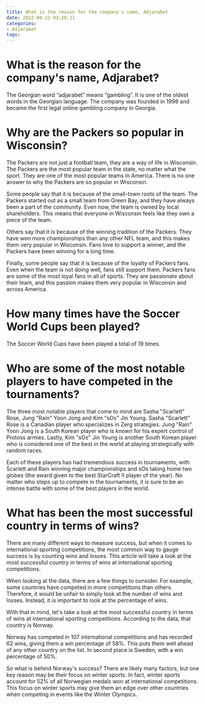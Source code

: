 ```yaml
---
title: What is the reason for the company's name, Adjarabet
date: 2022-09-23 03:29:21
categories:
- Adjarabet
tags:
---
```



#  What is the reason for the company's name, Adjarabet?

The Georgian word “adjarabet” means “gambling”. It is one of the oldest words in the Georgian language. The company was founded in 1998 and became the first legal online gambling company in Georgia.

#  Why are the Packers so popular in Wisconsin?

The Packers are not just a football team, they are a way of life in Wisconsin. The Packers are the most popular team in the state, no matter what the sport. They are one of the most popular teams in America. There is no one answer to why the Packers are so popular in Wisconsin.

Some people say that it is because of the small-town roots of the team. The Packers started out as a small team from Green Bay, and they have always been a part of the community. Even now, the team is owned by local shareholders. This means that everyone in Wisconsin feels like they own a piece of the team.

Others say that it is because of the winning tradition of the Packers. They have won more championships than any other NFL team, and this makes them very popular in Wisconsin. Fans love to support a winner, and the Packers have been winning for a long time.

Finally, some people say that it is because of the loyalty of Packers fans. Even when the team is not doing well, fans still support them. Packers fans are some of the most loyal fans in all of sports. They are passionate about their team, and this passion makes them very popular in Wisconsin and across America.

#  How many times have the Soccer World Cups been played?

The Soccer World Cups have been played a total of 19 times.

#  Who are some of the most notable players to have competed in the tournaments?

The three most notable players that come to mind are Sasha "Scarlett" Rose, Jung "Rain" Yoon Jong and Kim "sOs" Jin Young. Sasha "Scarlett" Rose is a Canadian player who specializes in Zerg strategies. Jung "Rain" Yoon Jong is a South Korean player who is known for his expert control of Protoss armies. Lastly, Kim "sOs" Jin Young is another South Korean player who is considered one of the best in the world at playing strategically with random races.

Each of these players has had tremendous success in tournaments, with Scarlett and Rain winning major championships and sOs taking home two globes (the award given to the best StarCraft II player of the year). No matter who steps up to compete in the tournaments, it is sure to be an intense battle with some of the best players in the world.

#  What has been the most successful country in terms of wins?

There are many different ways to measure success, but when it comes to international sporting competitions, the most common way to gauge success is by counting wins and losses. This article will take a look at the most successful country in terms of wins at international sporting competitions.

When looking at the data, there are a few things to consider. For example, some countries have competed in more competitions than others. Therefore, it would be unfair to simply look at the number of wins and losses. Instead, it is important to look at the percentage of wins.

With that in mind, let's take a look at the most successful country in terms of wins at international sporting competitions. According to the data, that country is Norway.

Norway has competed in 107 international competitions and has recorded 62 wins, giving them a win percentage of 58%. This puts them well ahead of any other country on the list. In second place is Sweden, with a win percentage of 50%.

So what is behind Norway's success? There are likely many factors, but one key reason may be their focus on winter sports. In fact, winter sports account for 52% of all Norwegian medals won at international competitions. This focus on winter sports may give them an edge over other countries when competing in events like the Winter Olympics.